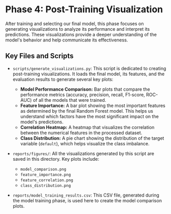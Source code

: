 # Phase 4: Post-Training Visualization

After training and selecting our final model, this phase focuses on generating visualizations to analyze its performance and interpret its predictions. These visualizations provide a deeper understanding of the model's behavior and help communicate its effectiveness.

## Key Files and Scripts

-   `scripts/generate_visualizations.py`: This script is dedicated to creating post-training visualizations. It loads the final model, its features, and the evaluation results to generate several key plots:
    -   **Model Performance Comparison:** Bar plots that compare the performance metrics (accuracy, precision, recall, F1-score, ROC-AUC) of all the models that were trained.
    -   **Feature Importance:** A bar plot showing the most important features as determined by the final Random Forest model. This helps us understand which factors have the most significant impact on the model's predictions.
    -   **Correlation Heatmap:** A heatmap that visualizes the correlation between the numerical features in the processed dataset.
    -   **Class Distribution:** A pie chart showing the distribution of the target variable (`default`), which helps visualize the class imbalance.

-   `reports/figures/`: All the visualizations generated by this script are saved in this directory. Key plots include:
    -   `model_comparison.png`
    -   `feature_importance.png`
    -   `feature_correlation.png`
    -   `class_distribution.png`

-   `reports/model_training_results.csv`: This CSV file, generated during the model training phase, is used here to create the model comparison plots.
